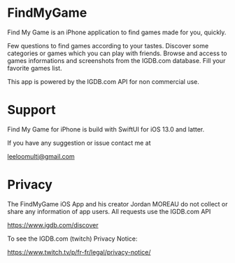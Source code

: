 # FindMyGame

Find My Game is an iPhone application to find games made for you, quickly.

Few questions to find games according to your tastes.
Discover some categories or games which you can play with friends.
Browse and access to games informations and screenshots from the IGDB.com database.
Fill your favorite games list.

This app is powered by the IGDB.com API for non commercial use.

# Support

Find My Game for iPhone is build with SwiftUI for iOS 13.0 and latter.

If you have any suggestion or issue contact me at

leeloomulti@gmail.com

# Privacy

The FindMyGame iOS App and his creator Jordan MOREAU do not collect or share any information of app users.
All requests use the IGDB.com API

https://www.igdb.com/discover

To see the IGDB.com (twitch) Privacy Notice:

https://www.twitch.tv/p/fr-fr/legal/privacy-notice/
